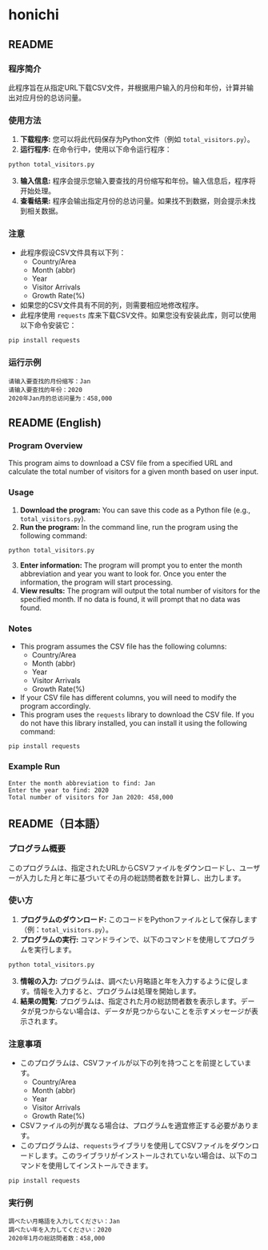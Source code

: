 # honichi
## README

### 程序简介

此程序旨在从指定URL下载CSV文件，并根据用户输入的月份和年份，计算并输出对应月份的总访问量。

### 使用方法

1. **下载程序:** 您可以将此代码保存为Python文件（例如 `total_visitors.py`）。
2. **运行程序:** 在命令行中，使用以下命令运行程序：

```bash
python total_visitors.py
```

3. **输入信息:** 程序会提示您输入要查找的月份缩写和年份。输入信息后，程序将开始处理。
4. **查看结果:** 程序会输出指定月份的总访问量。如果找不到数据，则会提示未找到相关数据。

### 注意

* 此程序假设CSV文件具有以下列：
    * Country/Area
    * Month (abbr)
    * Year
    * Visitor Arrivals
    * Growth Rate(%)
* 如果您的CSV文件具有不同的列，则需要相应地修改程序。
* 此程序使用 `requests` 库来下载CSV文件。如果您没有安装此库，则可以使用以下命令安装它：

```bash
pip install requests
```

### 运行示例

```
请输入要查找的月份缩写：Jan
请输入要查找的年份：2020
2020年Jan月的总访问量为：458,000
```

## README (English)

### Program Overview

This program aims to download a CSV file from a specified URL and calculate the total number of visitors for a given month based on user input.

### Usage

1. **Download the program:** You can save this code as a Python file (e.g., `total_visitors.py`).
2. **Run the program:** In the command line, run the program using the following command:

```bash
python total_visitors.py
```

3. **Enter information:** The program will prompt you to enter the month abbreviation and year you want to look for. Once you enter the information, the program will start processing.
4. **View results:** The program will output the total number of visitors for the specified month. If no data is found, it will prompt that no data was found.

### Notes

* This program assumes the CSV file has the following columns:
    * Country/Area
    * Month (abbr)
    * Year
    * Visitor Arrivals
    * Growth Rate(%)
* If your CSV file has different columns, you will need to modify the program accordingly.
* This program uses the `requests` library to download the CSV file. If you do not have this library installed, you can install it using the following command:

```bash
pip install requests
```

### Example Run

```
Enter the month abbreviation to find: Jan
Enter the year to find: 2020
Total number of visitors for Jan 2020: 458,000
```


## README（日本語）

### プログラム概要

このプログラムは、指定されたURLからCSVファイルをダウンロードし、ユーザーが入力した月と年に基づいてその月の総訪問者数を計算し、出力します。

### 使い方

1. **プログラムのダウンロード:** このコードをPythonファイルとして保存します（例：`total_visitors.py`）。
2. **プログラムの実行:** コマンドラインで、以下のコマンドを使用してプログラムを実行します。

```bash
python total_visitors.py
```

3. **情報の入力:** プログラムは、調べたい月略語と年を入力するように促します。情報を入力すると、プログラムは処理を開始します。
4. **結果の閲覧:** プログラムは、指定された月の総訪問者数を表示します。データが見つからない場合は、データが見つからないことを示すメッセージが表示されます。

### 注意事項

* このプログラムは、CSVファイルが以下の列を持つことを前提としています。
    * Country/Area
    * Month (abbr)
    * Year
    * Visitor Arrivals
    * Growth Rate(%)
* CSVファイルの列が異なる場合は、プログラムを適宜修正する必要があります。
* このプログラムは、`requests`ライブラリを使用してCSVファイルをダウンロードします。このライブラリがインストールされていない場合は、以下のコマンドを使用してインストールできます。

```bash
pip install requests
```

### 実行例

```
調べたい月略語を入力してください：Jan
調べたい年を入力してください：2020
2020年1月の総訪問者数：458,000
```


